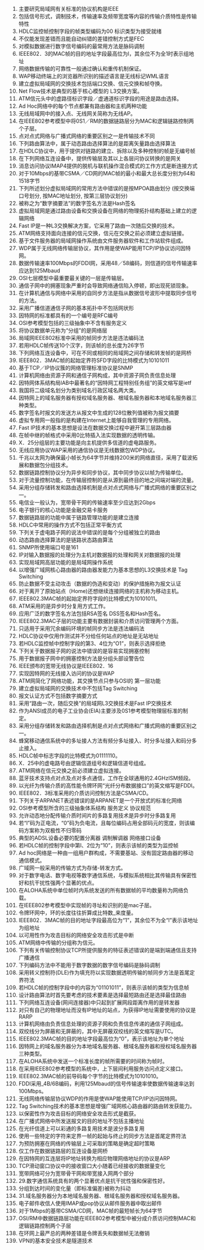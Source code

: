1. 主要研究局域网有关标准的协议机构是IEEE
2. 包括信号形式，调制技术，传输速率及频带宽度等内容的传输介质特性是传输特性
3. HDLC监控帧控制字段的帧类型编码为00 标识类型为接受就绪
4. 不仅能发现差错而且能自动纠错的差错控制方式是FEC
5. 对模拟数据进行数字信号编码的最常用方法是脉码调制
6. IEEE802．3的MAC帧的目的地址字段最高位为l，其余位不为全1时表示组地址
7. 网络数据传输的可靠性一般通过确认和重传机制保证。   
8. WAP移动终端上的浏览器所识别的描述语言是无线标记WML语言
9.  建立虚拟局域网的交换技术包括端口交换、信元交换和帧夺换。
10. Net Flow技术是典型的基于核心模型的 L3交换方案。
11. ATM信元头中的虚路径标识字段／虚通道标识字段的用途是路由选择。
12. Ad Hoc网络中的每个节点都兼有路由器和主机两种功能
13. 无线局域网中的接入点、无线网关简称为无线AP。
14. 在IEEE802参考模型中将0S1／RM的数据链路层分为MAC和逻辑链路控制两个子层。
15. 点对点式网络与广播式网络的重要区别之一是传输技术不同
16. 下列路由算法中，属于动态路由选择算法的是距离矢量路由选择算法
17. 在HDLC协议中，用于提供对链路的建立、拆除以及多种控制的帧是无编号帧 
18. 在下列网络互连设备中，提供传输层及其以上各层问协议转换的是网关
19. 消息访问协议IMAP4提供的脱机与联机操作混合模式的工作方式是断连接方式
20. 对于10Mbps的基带CSMA／CD网的MAC帧的最小和最大总长度分别为64和1518字节
21. 下列所述划分虚拟局域网的常用方法中错误的是按MPOA路由划分 (按交换端口号划分, 按MAC地址划分, 按第三层协议划分)
22. 被称之为“数字摘要法”的数字签名方法是Hash签名 
23. 虚拟局域网是通过路由设备和交换设备在网络的物理拓扑结构基础上建立的逻辑网络
24. Fast IP是一种L3交换解决方案，它采用了路由一次随后交换的技术。
25. ATM网络支持面向连接的信元交换，信元在交换之前必须建立虚拟链接。
26. 基于文件服务器的局域网操作系统由文件服务器软件和工作站软件组成。
27. WDP属于无线网络传输层协议，其作用是使WAP能用TCP/IP协议访问因特网。  
28. 数据传输速率100Mbps的FDDI网，采用48／58编码，则信道的信号传输速率应达到125Mbaud
29. OSI七层模型中最重要最关键的一层是传输层。
30. 通信子网中的拥塞现象严重时会导致网络通信陷入停顿，即出现死锁现象。
31. 在计算机通信与网络中采用的自同步方法是指从数据信号波形中提取同步信号的方法。
32. 采用广播信道通信子网的基本拓扑中不包括网状形
33. 因特网的标准都具有的一个编号是RFC编号  
34. OSl参考模型包括的三级抽象中不含有服务定义  
35. 将协议数据单元称为“分组”的是网络层
36. 局域网IEEE802标准中采用的帧同步方法是违法编码法        
37. 若用HDLC帧传送10个汉字，则该帧的总长度为26字节
38. 下列网络互连设备中，可在不同或相同的局域网之间存储和转发帧的是网桥
39. IEEE802．3MAC帧的起始定界符SFD字段的比特模式为10101011
40. 基于TCP／IP协议簇的网络管理标准协议是SNMP
41. 计算机网络由资源子网和通信子网构成，其中资源子网负责信息处理
42. 因特网体系结构局lAB中最著名的“因特网工程特别任务组”的英文缩写是ietf
43. 我国将二级域名划分为类别域名行政区域名两大类。
44. 因特网上的域名服务器有授权域名服务器、根域名服务器和本地域名服务器三种类型。
45. 数字签名时报文的发送方从报文中生成的128位散列值被称为报文摘要
46. 虚拟专用网一般指的是构建在Internet上能够自我管理的专用网络。
47. Fast IP技术的基本思想是设法在数据交换过程中避开第三层路由器
48. 在帧中继的帧格式中采用0比特插入法实现数据的透明传输。
49. X．25分组层的主要功能是向主机提供多信道的虚电路服务。
50. 无线应用协议WAP采用的通信协议是无线数据包WDP协议。
51. 千兆以太网为确保最小帧长为64字节并维持200米的网络直径，采用了载波拓展和数据包分组技术。    
52. 数据链路控制协议分为异步和同步协议，其中同步协议以帧为传输单位。
53. 对于流量控制功能，在传输层控制的是从源到最终目的地之间端对端的流量。
54. 采用分组存储转发和路由选择机制是点对点式网络与广播式网络的重要区别之一。
55. 电信业一般认为，宽带骨干网的传输速率至少应达到2Gbps
56. 电子银行的核心功能是金融交易卡服务
57. 数据链路层的功能中属于链路管理功能的是建立连接
58. HDLC中常用的操作方式不包括正常平衡方式
59. 下列关于虚电路子网的说法中错误的是每个分组被独立的路由
60. 动态路由选择算法的是链路状态路由算法
61. SNMP所使用端口号是161
62. IP对输入数据报的处理分为主机对数据报的处理和网关对数据报的处理
63. 实现局域网高层功能的是局域网操作系统
64. 以增强广域网核心路由器的路由器发能力为基本思想的L3交换技术是 Tag Switching
65. 防止数据不受主动攻击（数据的伪造和变动）的保护措施称为报文认证
66. 对于离开了原始站点（Home)还想继续连接网络的主机称为移动主机。
67. IEEE802.3MAC帧的起始定界符字段的比特模式为10101011。
68. ATM采用的是异步时分复用方式工作。
69. 应用广泛的数字签名方法包括RSA签名 DSS签名和Hash签名。
70. IEEE802.3MAC子层的功能主要有数据封装和介质访问管理两个方面。
71. 只适用于采用冗余编码环境的帧同步方法是违法编码法
72. HDLC协议中仅用作测试并不分给任何站点的地址是无站地址
73. 若HDLC监控帧中控制字段的第3、4位为“O1”，则表示选择拒绝
74. 下列关于数据报子网的说法中错误的是容易实现拥塞控制 
75. 用于数据报子网中的拥塞控制方法是分组头部设警告位
76. IEEE颁布的宽带无线协议是IEEE802．16
77. 实现因特网的无线接入访问的协议是WAP 
78. ATM网简化了网络功能，其交换节点只参与OSI的 第一层功能   
79. 建立虚拟局域网的交换技术中不包括Tag Switching
80. 报文认证方式不包括数字摘要方式
81. 采用“路由一次，随后交换”的局域网L3交换技术是Fast IP交换技术   
82. 作为ANSI成员的电子工业协会(EIA)主要涉及0S1参考模型物理层标准的制定。
83. 采用分组存储转发和路由选择机制是点对点式网络和广播式网络的重要区别之一。
84. 蜂窝移动通信系统中的多址接人方法有频分多址接入、时分多址接入和码分多止接入。
85. HDLC帧中标志字段的比特模式为01111110。
86. X．25中的虚电路号由逻辑信道组号和逻辑信道号组成。
87. ATM网络在信元交换之前必须建立虚拟连接。
88. 蓝牙技术支持点对点及点对多点通信，工作在全球通用的2.4GHzISM频段。
89. 以光纤为传输介质的高性能令牌环网“光纤分布数据接口”的英文缩写是FDDI。
90. IEEE802．3标准采用的介质访问控制方法是CSMA/CD。
91. 下列关于ARPANET表述错误的是ARPANET是一个开放式的标准化网络
92. OSI参考模型所含的三级抽象体系结构 服务定义 协议规范
93. 允许动态地分配传输介质时间片的多路复用技术是异步时分多路复用
94. 若“l”码为正电流，“0”码为负电流，且每位编码占用全部码元的宽度，则该编码方案称为双极性不归零码
95. 典型的ADSL设备必要的配置分离器 调制解调器 网络接口设备
96. 若HDLC帧的控制字段中第l、2位为“10”，则表示该帧的类型为监控帧
97. Ad hoc网络是一种由一组用户群构成，不需要基站、没有固定路由器的移动通信模式。
98. 广域网一般采用的传输方式为存储-转发方式。
99.  对于数字电话、数字电视等数字通信系统，与模拟系统相比其传输具有保密性好和抗干扰性强两个显著的优点。
100. 在ALOHA系统中单位帧时内系统发送的所有数据帧的平均数量称为网络负载。
101. 在IEEE802参考模型中实现帧的寻址和识别的是mac子层。
102. 令牌环网中，环的长度往往折算成比特数_来度量。
103. IEEE802．3MAC帧的目的地址字段最高位为“1”，其余位不为全“l”表示该地址为组地址
104. 以可用性作为攻击目标的网络安全攻击形式是中断
105. ATM网络中传输的分组称为信元。
106. 下列有关传输控制协议TCP所提供服务的特征表述错误的是端到端通信且支持广播通信
107. 下列编码方法中不能用于数字数据的数字信号编码是脉码调制
108. 采用转义控制符(DLE)作为填充符以实现数据透明传输的帧同步方法是首尾定界符法
109. 若HDLC帧的控制字段中的内容为“01101011”，则表示该帧的类型为信息帧
110. 设计路由算法时首先要考虑的技术要素是选择最短路由还是选择最佳路由
111. 下列网络互连设备(网间连接器)中只起到扩展网段距离作用的是转发器
112. 对只有自己的物理地址而没有IP地址的站点，为获得IP地址需要使用的协议是RARP
113. 计算机网络由负责信息处理的资源子网和负责信息传递的通信子网组成。
114. 双绞线分为屏蔽和无屏蔽的，其中无屏蔽双绞线的英文缩写是UTC。
115. IEEE802.3MAC帧的目的地址字段最高位为“0”，表示该地址为单个地址
116. 因特网上的域名服务器分为本地域名服务器、根域名服务器和授权域名服务器三种类型。
117. 在ALOHA系统中发送一个标准长度的帧所需要的时间称为帧时。
118. 在采用IEEE802参考模型的系统中，上下层间利用服务访问点定义接口。
119. IEEE802.3MAC帧的前导码每个字节的比特模式为10101010。
120. FDDI采用_4B/6B编码，利用125Mbaud的信号传输速率使数据传输速率达到100Mbps。
121. 无线网络传输层协议WDP的作用是使WAP能使用TCP/IP访问因特网。
123. Tag Switching技术的基本思想是增强广域网核心路由器的路由转发获能力。
124. 以保密性作为攻击目标的网络安全攻击形式是截获。
125. 在广播式网络中所发送报文的目的地址不包括主播地址
126. 在光纤信道上可以彩通的多路复用技术是波分多路复用
127. 使用一些特定的字符来定界一帧的起始与终止的同步方法是首尾定界符法
128. 为预防拥塞在网络的传输层上可采取的策略是确定超时策略
129. 仅工作在数据链路层的互连设备是网桥
130. 在因特网的互连层将IP地址转换为相应物理网络地址的协议是ARP
131. TCP滑动窗口协议中的接收窗口大小随着已经接收的数据量变化
132. 宽带网络可分为宽带骨干网和带宽接入网两个部分
133. 29.数字通信系统具有的两个显著优点是抗干扰性强和保密性好。
134. 分组到达时间的变化量（即标准偏差)被称为抖动         
135. 31.域名服务器分为本地域名服务器、根域名服务器和授权域名服务器。
136. 电子邮件收信人使用IMAP或pop协议从邮件服务器中取出邮件
137. 对于1Mbps的基带CSMA/CD网，MAC帧的最短帧长为64字节
138. OSI/RM中数据链路层功能在IEEE802参考模型中被分成介质访问控制MAC和逻辑链路控制两个子层
139. 在环网上最严总的两种差错是令牌丢失和数据帧无法撤销
140. VPN的基本安全技术是隧道技术